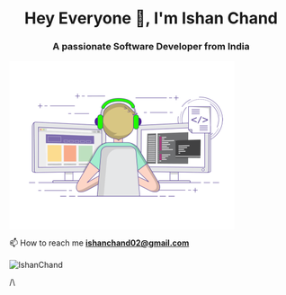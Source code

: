 <h1 align="center">Hey Everyone 👋, I'm Ishan Chand</h1>

<h3 align="center">A passionate Software Developer from India</h3>
<img align="center" alt="Coding" width="400" src="https://raw.githubusercontent.com/devSouvik/devSouvik/master/gif3.gif">









 📫 How to reach me **ishanchand02@gmail.com**







<p><img align="center" src="https://github-readme-streak-stats.herokuapp.com/?user=IshanChand&" alt="IshanChand" /></p>

/\
